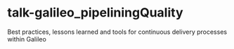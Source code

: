 # talk-galileo_pipeliningQuality
Best practices, lessons learned and tools for continuous delivery processes within Galileo
